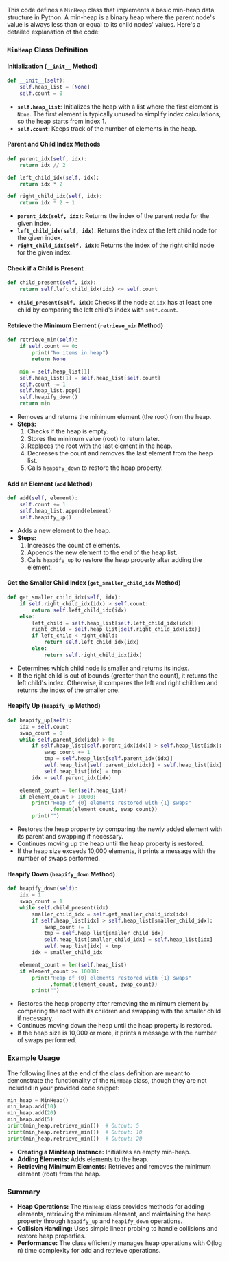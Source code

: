 
This code defines a `MinHeap` class that implements a basic min-heap data structure in Python. A min-heap is a binary heap where the parent node's value is always less than or equal to its child nodes' values. Here's a detailed explanation of the code:

### `MinHeap` Class Definition

#### Initialization (`__init__` Method)

```python
def __init__(self):
    self.heap_list = [None]
    self.count = 0
```
- **`self.heap_list`**: Initializes the heap with a list where the first element is `None`. The first element is typically unused to simplify index calculations, so the heap starts from index 1.
- **`self.count`**: Keeps track of the number of elements in the heap.

#### Parent and Child Index Methods

```python
def parent_idx(self, idx):
    return idx // 2

def left_child_idx(self, idx):
    return idx * 2

def right_child_idx(self, idx):
    return idx * 2 + 1
```
- **`parent_idx(self, idx)`**: Returns the index of the parent node for the given index.
- **`left_child_idx(self, idx)`**: Returns the index of the left child node for the given index.
- **`right_child_idx(self, idx)`**: Returns the index of the right child node for the given index.

#### Check if a Child is Present

```python
def child_present(self, idx):
    return self.left_child_idx(idx) <= self.count
```
- **`child_present(self, idx)`**: Checks if the node at `idx` has at least one child by comparing the left child's index with `self.count`.

#### Retrieve the Minimum Element (`retrieve_min` Method)

```python
def retrieve_min(self):
    if self.count == 0:
        print("No items in heap")
        return None

    min = self.heap_list[1]
    self.heap_list[1] = self.heap_list[self.count]
    self.count -= 1
    self.heap_list.pop()
    self.heapify_down()
    return min
```
- Removes and returns the minimum element (the root) from the heap.
- **Steps:**
  1. Checks if the heap is empty.
  2. Stores the minimum value (root) to return later.
  3. Replaces the root with the last element in the heap.
  4. Decreases the count and removes the last element from the heap list.
  5. Calls `heapify_down` to restore the heap property.
  
#### Add an Element (`add` Method)

```python
def add(self, element):
    self.count += 1
    self.heap_list.append(element)
    self.heapify_up()
```
- Adds a new element to the heap.
- **Steps:**
  1. Increases the count of elements.
  2. Appends the new element to the end of the heap list.
  3. Calls `heapify_up` to restore the heap property after adding the element.

#### Get the Smaller Child Index (`get_smaller_child_idx` Method)

```python
def get_smaller_child_idx(self, idx):
    if self.right_child_idx(idx) > self.count:
        return self.left_child_idx(idx)
    else:
        left_child = self.heap_list[self.left_child_idx(idx)]
        right_child = self.heap_list[self.right_child_idx(idx)]
        if left_child < right_child:
            return self.left_child_idx(idx)
        else:
            return self.right_child_idx(idx)
```
- Determines which child node is smaller and returns its index.
- If the right child is out of bounds (greater than the count), it returns the left child's index. Otherwise, it compares the left and right children and returns the index of the smaller one.

#### Heapify Up (`heapify_up` Method)

```python
def heapify_up(self):
    idx = self.count
    swap_count = 0
    while self.parent_idx(idx) > 0:
        if self.heap_list[self.parent_idx(idx)] > self.heap_list[idx]:
            swap_count += 1
            tmp = self.heap_list[self.parent_idx(idx)]
            self.heap_list[self.parent_idx(idx)] = self.heap_list[idx]
            self.heap_list[idx] = tmp
        idx = self.parent_idx(idx)

    element_count = len(self.heap_list)
    if element_count > 10000:
        print("Heap of {0} elements restored with {1} swaps"
              .format(element_count, swap_count))
        print("")
```
- Restores the heap property by comparing the newly added element with its parent and swapping if necessary.
- Continues moving up the heap until the heap property is restored.
- If the heap size exceeds 10,000 elements, it prints a message with the number of swaps performed.

#### Heapify Down (`heapify_down` Method)

```python
def heapify_down(self):
    idx = 1
    swap_count = 1
    while self.child_present(idx):
        smaller_child_idx = self.get_smaller_child_idx(idx)
        if self.heap_list[idx] > self.heap_list[smaller_child_idx]:
            swap_count += 1
            tmp = self.heap_list[smaller_child_idx]
            self.heap_list[smaller_child_idx] = self.heap_list[idx]
            self.heap_list[idx] = tmp
        idx = smaller_child_idx

    element_count = len(self.heap_list)
    if element_count >= 10000:
        print("Heap of {0} elements restored with {1} swaps"
              .format(element_count, swap_count))
        print("")
```
- Restores the heap property after removing the minimum element by comparing the root with its children and swapping with the smaller child if necessary.
- Continues moving down the heap until the heap property is restored.
- If the heap size is 10,000 or more, it prints a message with the number of swaps performed.

### Example Usage

The following lines at the end of the class definition are meant to demonstrate the functionality of the `MinHeap` class, though they are not included in your provided code snippet:

```python
min_heap = MinHeap()
min_heap.add(10)
min_heap.add(20)
min_heap.add(5)
print(min_heap.retrieve_min())  # Output: 5
print(min_heap.retrieve_min())  # Output: 10
print(min_heap.retrieve_min())  # Output: 20
```

- **Creating a MinHeap Instance:** Initializes an empty min-heap.
- **Adding Elements:** Adds elements to the heap.
- **Retrieving Minimum Elements:** Retrieves and removes the minimum element (root) from the heap.

### Summary

- **Heap Operations:** The `MinHeap` class provides methods for adding elements, retrieving the minimum element, and maintaining the heap property through `heapify_up` and `heapify_down` operations.
- **Collision Handling:** Uses simple linear probing to handle collisions and restore heap properties.
- **Performance:** The class efficiently manages heap operations with O(log n) time complexity for add and retrieve operations.